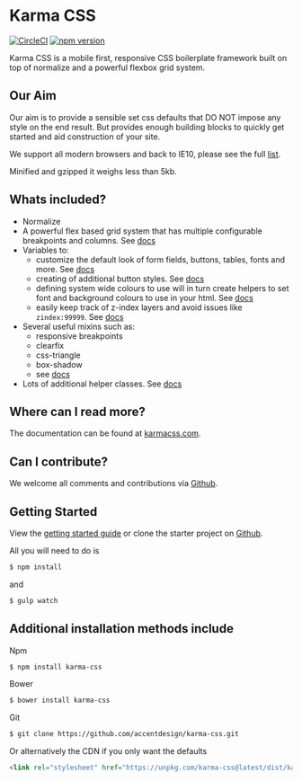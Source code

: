 # Karma CSS

[![CircleCI](https://circleci.com/gh/AccentDesign/karma-css/tree/master.svg?style=svg)](https://circleci.com/gh/AccentDesign/karma-css/tree/master)
[![npm version](https://badge.fury.io/js/karma-css.svg)](https://www.npmjs.com/package/karma-css)

Karma CSS is a mobile first, responsive CSS boilerplate framework built on top of normalize and a powerful flexbox grid system.

## Our Aim

Our aim is to provide a sensible set css defaults that DO NOT impose any style on the end result. But provides enough building blocks to quickly get started and aid construction of your site. 

We support all modern browsers and back to IE10, please see the full [list](http://karmacss.com).

Minified and gzipped it weighs less than 5kb.

## Whats included?

* Normalize
* A powerful flex based grid system that has multiple configurable breakpoints and columns. See [docs](http://karmacss.com/documentation/grid)
* Variables to:
    * customize the default look of form fields, buttons, tables, fonts and more. See [docs](http://karmacss.com/documentation/variables)
    * creating of additional button styles. See [docs](http://karmacss.com/documentation/buttons)
    * defining system wide colours to use will in turn create helpers to set font and background colours to use in your html. See [docs](http://karmacss.com/documentation/colours)
    * easily keep track of z-index layers and avoid issues like `zindex:99999`. See [docs](http://karmacss.com/documentation/layout/#40)
* Several useful mixins such as:
    * responsive breakpoints
    * clearfix
    * css-triangle
    * box-shadow
    * see [docs](http://karmacss.com/documentation/mixins)
* Lots of additional helper classes. See [docs](http://karmacss.com/documentation/utilities)

## Where can I read more?

The documentation can be found at [karmacss.com](http://karmacss.com).

## Can I contribute?

We welcome all comments and contributions via [Github](https://github.com/AccentDesign/karma-css).

## Getting Started

View the [getting started guide](http://karmacss.com/documentation/getting-started/) or clone the starter project on [Github](https://github.com/AccentDesign/karma-css-starter).

All you will need to do is
```bash
$ npm install
```

and 
```bash
$ gulp watch
```

## Additional installation methods include

Npm
```bash
$ npm install karma-css
```

Bower
```bash
$ bower install karma-css
```

Git
```bash
$ git clone https://github.com/accentdesign/karma-css.git
```

Or alternatively the CDN if you only want the defaults
```html
<link rel="stylesheet" href="https://unpkg.com/karma-css@latest/dist/karma.min.css">
```
